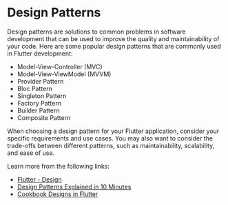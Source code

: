 # Design Patterns

Design patterns are solutions to common problems in software development that can be used to improve the quality and maintainability of your code. Here are some popular design patterns that are commonly used in Flutter development:

- Model-View-Controller (MVC)
- Model-View-ViewModel (MVVM)
- Provider Pattern
- Bloc Pattern
- Singleton Pattern
- Factory Pattern
- Builder Pattern
- Composite Pattern

When choosing a design pattern for your Flutter application, consider your specific requirements and use cases. You may also want to consider the trade-offs between different patterns, such as maintainability, scalability, and ease of use.

Learn more from the following links:

- [Flutter - Design](https://dart.dev/guides/language/effective-dart/design)
- [Design Patterns Explained in 10 Minutes](https://www.youtube.com/watch?v=tv-_1er1mWI)
- [Cookbook Designs in Flutter](https://docs.flutter.dev/cookbook/design)
